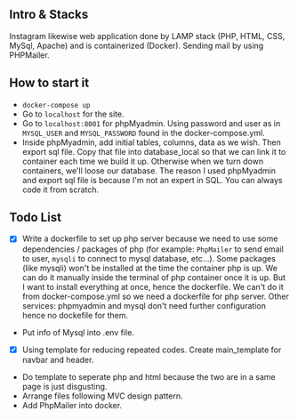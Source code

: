 ## Intro & Stacks

Instagram likewise web application done by LAMP stack (PHP, HTML, CSS, MySql, Apache) and is containerized (Docker).
Sending mail by using PHPMailer.

## How to start it

- `docker-compose up`
- Go to `localhost` for the site.
- Go to `localhost:8001` for phpMyadmin. Using password and user as in `MYSQL_USER` and `MYSQL_PASSWORD` found in the docker-compose.yml.
- Inside phpMyadmin, add initial tables, columns, data as we wish. Then export sql file. Copy that file into database_local so that we can link it to container each time we build it up. Otherwise when we turn down containers, we'll loose our database. The reason I used phpMyadmin and export sql file is because I'm not an expert in SQL. You can always code it from scratch.

## Todo List

- [x] Write a dockerfile to set up php server because we need to use some dependencies / packages of php (for example: `PhpMailer` to send email to user, `mysqli` to connect to mysql database, etc...). Some packages (like mysqli) won't be installed at the time the container php is up. We can do it manually inside the terminal of php container once it is up. But I want to install everything at once, hence the dockerfile. We can't do it from docker-compose.yml so we need a dockerfile for php server. Other services: phpmyadmin and mysql don't need further configuration hence no dockefile for them.
- Put info of Mysql into .env file.
- [x] Using template for reducing repeated codes. Create main_template for navbar and header.
- Do template to seperate php and html because the two are in a same page is just disgusting.
- Arrange files following MVC design pattern.
- Add PhpMailer into docker.
